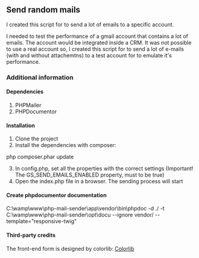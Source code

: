 ## Send random mails

I created this script for to send a lot of emails to a specific account.

I needed to test the performance of a gmail account that contains a lot of emails. The account would be integrated inside a CRM. It was not possible to use a real account so, I created this script for to send a lot of e-mails (with and without attachemtns) to a test account for to emulate it's performance. 



### Additional information

#### Dependencies
1) PHPMailer
2) PHPDocumentor

#### Installation

1) Clone the project
2) Install the dependencies with composer:

php composer.phar update

3) In config.php, set all the properties with the correct settings (Important! The GS_SEND_EMAILS_ENABLED property, must to be true)
3) Open the index.php file in a browser. The sending process will start


#### Create phpdocumentor documentation
C:\wamp\www\php-mail-sender\app\vendor\bin\phpdoc -d ./ -t C:\wamp\www\php-mail-sender\opt\docu --ignore vendor/ --template="responsive-twig"


#### Third-party credits
The front-end form is designed by colorlib: [Colorlib](https://colorlib.com)
